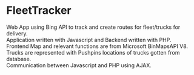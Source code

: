 # FleetTracker

Web App using Bing API to track and create routes for fleet/trucks for delivery.<br>
Application written with Javascript and Backend written with PHP.<br>
Frontend Map and relevant functions are from Microsoft BinMapsAPI V8.<br>
Trucks are represented with Pushpins locations of trucks gotten from database.<br>
Communication between Javascript and PHP using AJAX.<br>
